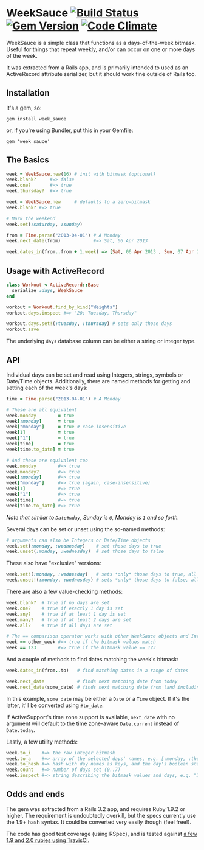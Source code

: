 # WeekSauce [![Build Status](https://travis-ci.org/Flambino/week_sauce.png?branch=master)](https://travis-ci.org/Flambino/week_sauce) [![Gem Version](https://badge.fury.io/rb/week_sauce.png)](http://badge.fury.io/rb/week_sauce) [![Code Climate](https://codeclimate.com/github/Flambino/week_sauce.png)](https://codeclimate.com/github/Flambino/week_sauce)

WeekSauce is a simple class that functions as a days-of-the-week bitmask. Useful for things that repeat weekly, and/or can occur on one or more days of the week.

It was extracted from a Rails app, and is primarily intended to used as an ActiveRecord attribute serializer, but it should work fine outside of Rails too.

## Installation

It's a gem, so:

    gem install week_sauce

or, if you're using Bundler, put this in your Gemfile:

    gem 'week_sauce'

## The Basics

``` ruby
week = WeekSauce.new(16) # init with bitmask (optional)
week.blank?     #=> false
week.one?       #=> true
week.thursday?  #=> true

week = WeekSauce.new     # defaults to a zero-bitmask
week.blank? #=> true

# Mark the weekend
week.set(:saturday, :sunday)

from = Time.parse("2013-04-01") # A Monday
week.next_date(from)            #=> Sat, 06 Apr 2013

week.dates_in(from..from + 1.week) => [Sat, 06 Apr 2013 , Sun, 07 Apr 2013]
```

## Usage with ActiveRecord

``` ruby
class Workout < ActiveRecord::Base
  serialize :days, WeekSauce
end

workout = Workout.find_by_kind("Weights")
workout.days.inspect #=> "20: Tuesday, Thursday"

workout.days.set!(:tuesday, :thursday) # sets only those days
workout.save
```

The underlying `days` database column can be either a string or integer type.

## API

Individual days can be set and read using Integers, strings, symbols or Date/Time objects. Additionally, there are named methods for getting and setting each of the week's days:

``` ruby
time = Time.parse("2013-04-01") # A Monday

# These are all equivalent
week.monday        = true
week[:monday]      = true
week["monday"]     = true # case-insensitive
week[1]            = true
week["1"]          = true
week[time]         = true
week[time.to_date] = true

# And these are equivalent too
week.monday        #=> true
week.monday?       #=> true
week[:monday]      #=> true
week["monday"]     #=> true (again, case-insensitive)
week[1]            #=> true
week["1"]          #=> true
week[time]         #=> true
week[time.to_date] #=> true
```

_Note that similar to `Date#wday`, Sunday is `0`, Monday is `1` and so forth._

Several days can be set or unset using the so-named methods:

``` ruby
# arguments can also be Integers or Date/Time objects
week.set(:monday, :wednesday)    # set those days to true
week.unset(:monday, :wednesday)  # set those days to false
```

These also have "exclusive" versions:

``` ruby
week.set!(:monday, :wednesday)   # sets *only* those days to true, all others to false
week.unset!(:monday, :wednesday) # sets *only* those days to false, all others to true
```

There are also a few value-checking methods:

``` ruby
week.blank?  # true if no days are set
week.one?    # true if exactly 1 day is set
week.any?    # true if at least 1 day is set
week.many?   # true if at least 2 days are set
week.all?    # true if all days are set

# The == comparison operator works with other WeekSauce objects and Integers
week == other_week #=> true if the bitmask values match
week == 123        #=> true if the bitmask value == 123
```

And a couple of methods to find dates matching the week's bitmask:

``` ruby
week.dates_in(from..to)   # find matching dates in a range of dates

week.next_date            # finds next matching date from today
week.next_date(some_date) # finds next matching date from (and including) some_date
```

In this example, `some_date` may be either a `Date` or a `Time` object. If it's the latter, it'll be converted using `#to_date`.

If ActiveSupport's time zone support is available, `next_date` with no argument will default to the time zone-aware `Date.current` instead of `Date.today`.

Lastly, a few utility methods:

``` ruby
week.to_i    #=> the raw integer bitmask
week.to_a    #=> array of the selected days' names, e.g. [:monday, :thursday]
week.to_hash #=> hash with day names as keys, and the day's boolean state as value
week.count   #=> number of days set (0..7)
week.inspect #=> string describing the bitmask values and days, e.g. "3: Sunday, Monday"
```

## Odds and ends

The gem was extracted from a Rails 3.2 app, and requires Ruby 1.9.2 or higher. The requirement is undoubtedly overkill, but the specs currently use the 1.9+ hash syntax. It could be converted very easily though (feel free!).

The code has good test coverage (using RSpec), and is tested against [a few 1.9 and 2.0 rubies using TravisCI](https://travis-ci.org/Flambino/week_sauce).
